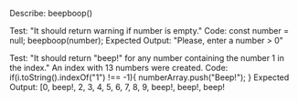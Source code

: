 Describe: beepboop()

Test: "It should return warning if number is empty." Code: const number = null; beepboop(number); Expected Output: "Please, enter a number > 0"

Test: "It should return "beep!" for any number containing the number 1 in the index." An index with 13 numbers were created.
Code: if(i.toString().indexOf("1") !== -1){
                numberArray.push("Beep!");
            }
Expected Output: [0, beep!, 2, 3, 4, 5, 6, 7, 8, 9, beep!, beep!, beep!